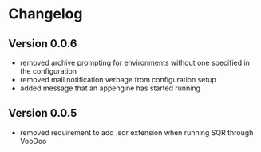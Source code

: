 # Changelog # 

## Version 0.0.6 ##

* removed archive prompting for environments without one specified in the configuration
* removed mail notification verbage from configuration setup
* added message that an appengine has started running


## Version 0.0.5 ##

* removed requirement to add .sqr extension when running SQR through VooDoo
